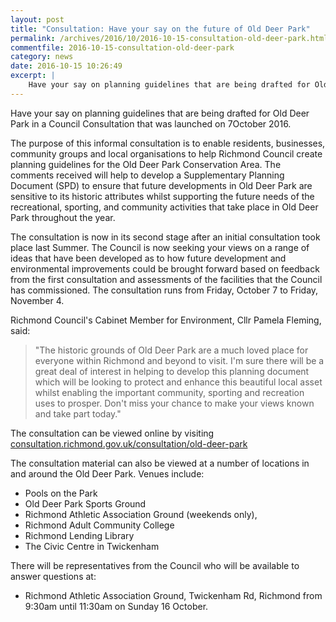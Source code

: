 ```yaml
---
layout: post
title: "Consultation: Have your say on the future of Old Deer Park"
permalink: /archives/2016/10/2016-10-15-consultation-old-deer-park.html
commentfile: 2016-10-15-consultation-old-deer-park
category: news
date: 2016-10-15 10:26:49
excerpt: |
    Have your say on planning guidelines that are being drafted for Old Deer Park in a Council Consultation that was launched on 7 October 2016. The purpose of this informal consultation is to enable residents, businesses, community groups and local organisations to help Richmond Council create planning guidelines for the Old Deer Park Conservation Area.
---
```


Have your say on planning guidelines that are being drafted for Old Deer Park in a Council Consultation that was launched on 7October 2016.

The purpose of this informal consultation is to enable residents, businesses, community groups and local organisations to help Richmond Council create planning guidelines for the Old Deer Park Conservation Area. The comments received will help to develop a Supplementary Planning Document (SPD) to ensure that future developments in Old Deer Park are sensitive to its historic attributes whilst supporting the future needs of the recreational, sporting, and community activities that take place in Old Deer Park throughout the year.

The consultation is now in its second stage after an initial consultation took place last Summer. The Council is now seeking your views on a range of ideas that have been developed as to how future development and environmental improvements could be brought forward based on feedback from the first consultation and assessments of the facilities that the Council has commissioned. The consultation runs from Friday, October 7 to Friday, November 4.

Richmond Council's Cabinet Member for Environment, Cllr Pamela Fleming, said:

> "The historic grounds of Old Deer Park are a much loved place for everyone within Richmond and beyond to visit. I'm sure there will be a great deal of interest in helping to develop this planning document which will be looking to protect and enhance this beautiful local asset whilst enabling the important community, sporting and recreation uses to prosper. Don't miss your chance to make your views known and take part today."

The consultation can be viewed online by visiting [consultation.richmond.gov.uk/consultation/old-deer-park](https://consultation.richmond.gov.uk/consultation/old-deer-park)

The consultation material can also be viewed at a number of locations in and around the Old Deer Park. Venues include:

-   Pools on the Park
-   Old Deer Park Sports Ground
-   Richmond Athletic Association Ground (weekends only),
-   Richmond Adult Community College
-   Richmond Lending Library
-   The Civic Centre in Twickenham

There will be representatives from the Council who will be available to answer questions at:

-   Richmond Athletic Association Ground, Twickenham Rd, Richmond from 9:30am until 11:30am on Sunday 16 October.

